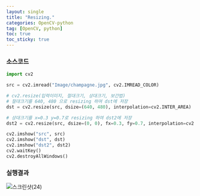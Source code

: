 ```yaml
---
layout: single
title: "Resizing."
categories: OpenCV-python
tag: [OpenCV, python]
toc: true
toc_sticky: true
---
```

### 소스코드  
```python
import cv2

src = cv2.imread("Image/champagne.jpg", cv2.IMREAD_COLOR)

# cv2.resize(입력이미지, 절대크기, 상대크기, 보간법)
# 절대크기를 640, 480 으로 resizing 하여 dst에 저장
dst = cv2.resize(src, dsize=(640, 480), interpolation=cv2.INTER_AREA)

# 상대크기를 x=0.3 y=0.7로 resizing 하여 dst2에 저장
dst2 = cv2.resize(src, dsize=(0, 0), fx=0.3, fy=0.7, interpolation=cv2.INTER_LINEAR)

cv2.imshow("src", src)
cv2.imshow("dst", dst)
cv2.imshow("dst2", dst2)
cv2.waitKey()
cv2.destroyAllWindows()
```
### 실행결과

![스크린샷(24)](../../images/2022-03-27-08-resizing/스크린샷(24).png)
